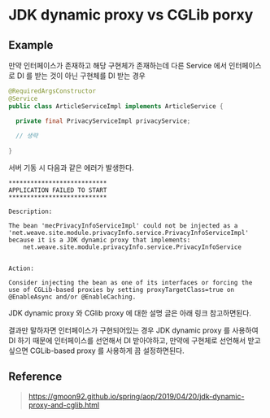 # JDK dynamic proxy vs CGLib porxy

## Example

만약 인터페이스가 존재하고 해당 구현체가 존재하는데 다른 Service 에서 인터페이스로 DI 를 받는 것이 아닌 구현체를 DI 받는 경우

```java
@RequiredArgsConstructor
@Service
public class ArticleServiceImpl implements ArticleService {

  private final PrivacyServiceImpl privacyService;
  
  // 생략
  
}
```

서버 기동 시 다음과 같은 에러가 발생한다.

```
***************************
APPLICATION FAILED TO START
***************************

Description:

The bean 'mecPrivacyInfoServiceImpl' could not be injected as a 'net.weave.site.module.privacyInfo.service.PrivacyInfoServiceImpl' because it is a JDK dynamic proxy that implements:
	net.weave.site.module.privacyInfo.service.PrivacyInfoService


Action:

Consider injecting the bean as one of its interfaces or forcing the use of CGLib-based proxies by setting proxyTargetClass=true on @EnableAsync and/or @EnableCaching.
```

JDK dynamic proxy 와 CGlib proxy 에 대한 설명 글은 아래 링크 참고하면된다.

결과만 말하자면 인터페이스가 구현되어있는 경우 JDK dynamic proxy 를 사용하여 DI 하기 때문에 인터페이스를 선언해서 DI 받아야하고, 만약에 구현체로 선언해서 받고싶으면 CGLib-based proxy 를
사용하게 끔 설정하면된다.

## Reference

> https://gmoon92.github.io/spring/aop/2019/04/20/jdk-dynamic-proxy-and-cglib.html

